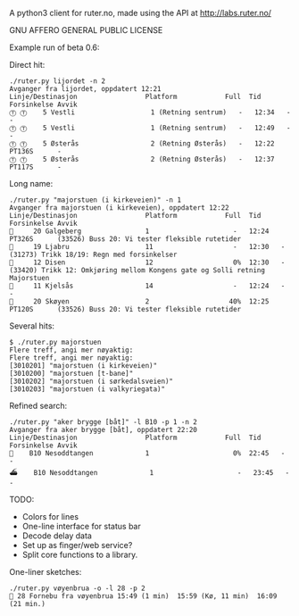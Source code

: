 A python3 client for ruter.no, made using the API at http://labs.ruter.no/

GNU AFFERO GENERAL PUBLIC LICENSE

Example run of beta 0.6:


Direct hit:

```
./ruter.py lijordet -n 2
Avganger fra lijordet, oppdatert 12:21
Linje/Destinasjon                 Platform            Full  Tid     Forsinkelse Avvik
Ⓣ Ⓣ    5 Vestli                   1 (Retning sentrum)   -   12:34   -           -
Ⓣ Ⓣ    5 Vestli                   1 (Retning sentrum)   -   12:49   -           -
Ⓣ Ⓣ    5 Østerås                  2 (Retning Østerås)   -   12:22   PT136S      -
Ⓣ Ⓣ    5 Østerås                  2 (Retning Østerås)   -   12:37   PT117S      -
```

Long name:

```
./ruter.py "majorstuen (i kirkeveien)" -n 1
Avganger fra majorstuen (i kirkeveien), oppdatert 12:22
Linje/Destinasjon                 Platform            Full  Tid     Forsinkelse Avvik
🚌     20 Galgeberg                1                     -   12:24   PT326S      (33526) Buss 20: Vi tester fleksible rutetider 
🚋     19 Ljabru                   11                    -   12:30   -           (31273) Trikk 18/19: Regn med forsinkelser 
🚋     12 Disen                    12                    0%  12:30   -           (33420) Trikk 12: Omkjøring mellom Kongens gate og Solli retning Majorstuen 
🚋     11 Kjelsås                  14                    -   12:24   -           -
🚌     20 Skøyen                   2                    40%  12:25   PT120S      (33526) Buss 20: Vi tester fleksible rutetider 
```

Several hits:

```
$ ./ruter.py majorstuen
Flere treff, angi mer nøyaktig:
Flere treff, angi mer nøyaktig:
[3010201] "majorstuen (i kirkeveien)"
[3010200] "majorstuen [t-bane]"
[3010202] "majorstuen (i sørkedalsveien)"
[3010203] "majorstuen (i valkyriegata)"
```

Refined search:

```
./ruter.py "aker brygge [båt]" -l B10 -p 1 -n 2
Avganger fra aker brygge [båt], oppdatert 22:20
Linje/Destinasjon                 Platform            Full  Tid     Forsinkelse Avvik
🚌    B10 Nesoddtangen             1                     0%  22:45   -           -
⛴    B10 Nesoddtangen             1                     -   23:45   -           -
```

TODO:
* Colors for lines
* One-line interface for status bar
* Decode delay data
* Set up as finger/web service?
* Split core functions to a library.

One-liner sketches:
```
./ruter.py vøyenbrua -o -l 28 -p 2
🚌 28 Fornebu fra vøyenbrua 15:49 (1 min)  15:59 (Kø, 11 min)  16:09 (21 min.)
```
